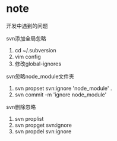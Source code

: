 # note
开发中遇到的问题

svn添加全局忽略

1. cd ~/.subversion
2. vim config
3. 修改global-ignores

svn忽略node_module文件夹

1. svn propset svn:ignore 'node_module' .
2. svn commit -m 'ignore node_module'

svn删除忽略

1. svn proplist
2. svn propget svn:ignore
3. svn propdel svn:ignore
